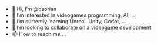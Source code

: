 - 👋 Hi, I’m @dsorian
- 👀 I’m interested in videogames programming, AI, ...
- 🌱 I’m currently learning Unreal, Unity, Godot, ...
- 💞️ I’m looking to collaborate on a videogame development
- 📫 How to reach me ...

<!---
dsorian/dsorian is a ✨ special ✨ repository because its `README.md` (this file) appears on your GitHub profile.
You can click the Preview link to take a look at your changes.
--->
